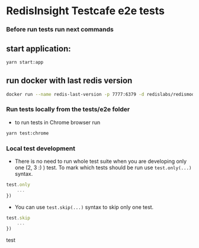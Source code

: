 # RedisInsight Testcafe e2e tests

### Before run tests run next commands

## start application:

```bash
yarn start:app
```

## run docker with last redis version

```bash
docker run --name redis-last-version -p 7777:6379 -d redislabs/redismod
```

### Run tests locally from the tests/e2e folder

- to run tests in Chrome browser run

```bash
yarn test:chrome
```

### Local test development

- There is no need to run whole test suite when you are developing only one (2, 3 :) ) test.
  To mark which tests should be run use `test.only(...)` syntax.

```javascript
test.only
    ...
})
```

- You can use `test.skip(...)` syntax to skip only one test.

```javascript
test.skip
    ...
})
```
test

